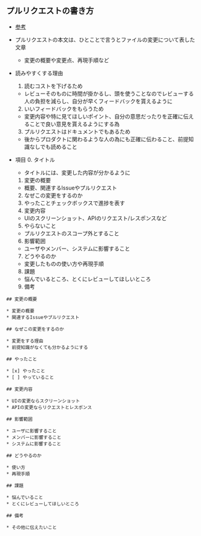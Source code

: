 ## プルリクエストの書き方
- [参考](https://applis.io/posts/how-to-write-git-pull-request)
- プルリクエストの本文は、ひとことで言うとファイルの変更について表した文章
  - 変更の概要や変更点、再現手順など

- 読みやすくする理由
  1. 読むコストを下げるため
    - レビューそのものに時間が掛かるし、頭を使うことなのでレビューする人の負担を減らし、自分が早くフィードバックを貰えるように
  2. いいフィードバックをもらうため
    - 変更内容や特に見てほしいポイント、自分の意思だったりを正確に伝えることで良い意見を貰えるようにする為
  3. プルリクエストはドキュメントでもあるため
    - 後からプロダクトに関わるような人の為にも正確に伝わること、前提知識なしでも読めること

- 項目
  0. タイトル
    - タイトルには、変更した内容が分かるように
  1. 変更の概要
    - 概要、関連するIssueやプルリクエスト
  2. なぜこの変更をするのか
  3. やったことチェックボックスで進捗を表す
  4. 変更内容
    - UIのスクリーンショット、APIのリクエスト/レスポンスなど
  5. やらないこと
    - プルリクエストのスコープ外とすること
  6. 影響範囲
    - ユーザやメンバー、システムに影響すること
  7. どうやるのか
    - 変更したものの使い方や再現手順
  8. 課題
    - 悩んでいるところ、とくにレビューしてほしいところ
  9. 備考
```
## 変更の概要

* 変更の概要
* 関連するIssueやプルリクエスト

## なぜこの変更をするのか

* 変更をする理由
* 前提知識がなくても分かるようにする

## やったこと

* [x] やったこと
* [ ] やっていること

## 変更内容

* UIの変更ならスクリーンショット
* APIの変更ならリクエストとレスポンス

## 影響範囲

* ユーザに影響すること
* メンバーに影響すること
* システムに影響すること

## どうやるのか

* 使い方
* 再現手順

## 課題

* 悩んでいること
* とくにレビューしてほしいところ

## 備考

* その他に伝えたいこと
```
